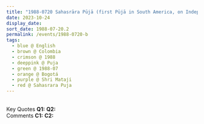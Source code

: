 ```yaml
---
title: "1988-0720 Sahasrāra Pūjā (first Pūjā in South America, on Independence Day of Colombia), Bogotá, Colombia"
date: 2023-10-24
display_date: 
sort_date: 1988-07-20.2
permalink: /events/1988-0720-b
tags:
  - blue @ English
  - brown @ Colombia
  - crimson @ 1988
  - deeppink @ Puja
  - green @ 1988-07
  - orange @ Bogotá
  - purple @ Shri Mataji 
  - red @ Sahasrara Puja
---
```


<br>

<wave-list>
  <list-title color="DarkSeaGreen" width="55">Key Quotes</list-title>
  <list-item color="BlanchedAlmond" width="280"><b>Q1:</b> <i></i></list-item>
  <list-item color="Lavender" width="280"><b>Q2:</b> <i></i></list-item>
</wave-list>

<br>

<wave-list>
  <list-title color="DarkSeaGreen" width="55">Comments</list-title>
  <list-item color="BlanchedAlmond" width="280"><b>C1:</b> <i></i></list-item>
  <list-item color="Lavender" width="280"><b>C2:</b> <i></i></list-item>
</wave-list>